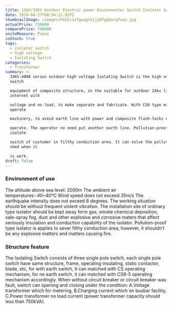 ```yaml
---
title: 11KV/33KV Outdoor Electric power Disconnector Switch Isolator Switch
date: 2019-04-27T00:54:21.827Z
thumbnailImage: /images/htb1c1afgwagskjjy0fgq6arqfxao.jpg
actualPrice: 730000
comparePrice: 740000
uniteMeasure: Piece
inStock: true
tags:
  - isolator switch
  - high voltage
  - Isolating Switch
categories:
  - Transformer
summary: >-
  33KV-400A series outdoor high voltage Isolating Switch is the high voltage
  switch

  equipment of composite structure, in the suitable for outdoor 24kv line
  internet with

  voltage and no load, to make separate and fabricate. With CS8 type manpower
  operate

  machinery, to avoid earth line with power and composite flash-locks etc wrong

  operate. The operator no need put another earth line. Pollution-proof type
  isolate

  switch of customer in filthy conduction area. It can solve the pollution of
  shed when it

  is work.
draft: false
---
```

### Environment of use

The altitude above sea level: 2000m
The ambient air temperatures:-40~40°C
Wind speed does not exceed 35m/s
The earthquake intensity does not exceed 8 degrees.
The working situation should be without frequent violent vibration.
The installation site of ordinary type isolator should be kept away form gas, smoke
chemical deposition, sale-spray fog, dust and other explosive and corrosive maters
that affect seriously insulation and conduction capability of the isolator.
Pollution-proof type isolator is applies to sever filthy conduction area, however,
it shouldn’t be any explosive matters and matters causing fire.

### Structure feature

The Isolating Switch consists of three single pole switch, each single pole switch have
same structure, frame, operating insulating, static contactor, blade, etc, for with earth
switch, It can matched with CS operating mechanism, for no earth switch, it can
matched with CS8-5 operating mechanism accordingly.
When without circuit breaker or circuit breaker was fault, switch can opening
and closing under the condition:
A.Voltage transformer which for metering,
B.Charging current which on busbar facility,
C.Power transformer no load current (power transformer capacity should less than
750kVA). 
